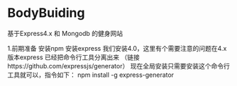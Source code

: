 # BodyBuiding
基于Express4.x 和 Mongodb 的健身网站

1.前期准备
安装npm
安装express
  我们安装4.0，这里有个需要注意的问题在4.x版本express 已经把命令行工具分离出来 （链接https://github.com/expressjs/generator）
  现在全局安装只需要安装这个命令行工具就可以，指令如下：
  npm install -g express-generator

